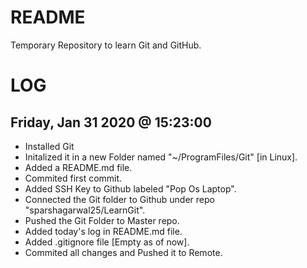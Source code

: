 # README
Temporary Repository to learn Git and GitHub.

# LOG
## Friday, Jan 31 2020 @ 15:23:00
  - Installed Git
  - Initalized it in a new Folder named "~/ProgramFiles/Git" [in Linux].
  - Added a README.md file.
  - Commited first commit.
  - Added SSH Key to Github labeled "Pop Os Laptop".
  - Connected the Git folder to Github under repo "sparshagarwal25/LearnGit".
  - Pushed the Git Folder to Master repo.
  - Added today's log in README.md file.
  - Added .gitignore file [Empty as of now].
  - Commited all changes and Pushed it to Remote.

